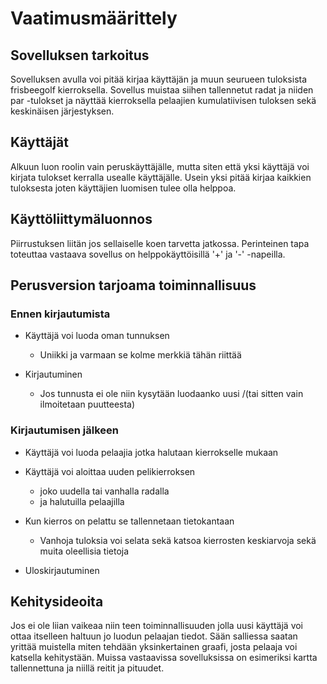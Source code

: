 # Vaatimusmäärittely

## Sovelluksen tarkoitus

Sovelluksen avulla voi pitää kirjaa käyttäjän ja muun seurueen tuloksista frisbeegolf kierroksella. Sovellus muistaa siihen tallennetut radat ja niiden par -tulokset ja näyttää kierroksella pelaajien kumulatiivisen tuloksen sekä keskinäisen järjestyksen.

## Käyttäjät
Alkuun luon roolin vain peruskäyttäjälle, mutta siten että yksi käyttäjä voi kirjata tulokset kerralla usealle käyttäjälle. Usein yksi pitää kirjaa kaikkien tuloksesta joten käyttäjien luomisen tulee olla helppoa.

## Käyttöliittymäluonnos
Piirrustuksen liitän jos sellaiselle koen tarvetta jatkossa. Perinteinen tapa toteuttaa vastaava sovellus on helppokäyttöisillä '+' ja '-' -napeilla.


## Perusversion tarjoama toiminnallisuus

### Ennen kirjautumista

- Käyttäjä voi luoda oman tunnuksen
  - Uniikki ja varmaan se kolme merkkiä tähän riittää

- Kirjautuminen
  - Jos tunnusta ei ole niin kysytään luodaanko uusi /(tai sitten vain ilmoitetaan puutteesta)  
  
### Kirjautumisen jälkeen

- Käyttäjä voi luoda pelaajia jotka halutaan kierrokselle mukaan

- Käyttäjä voi aloittaa uuden pelikierroksen
  - joko uudella tai vanhalla radalla
  - ja halutuilla pelaajilla

- Kun kierros on pelattu se tallennetaan tietokantaan
  - Vanhoja tuloksia voi selata sekä katsoa kierrosten keskiarvoja sekä muita oleellisia tietoja

- Uloskirjautuminen  


## Kehitysideoita
Jos ei ole liian vaikeaa niin teen toiminnallisuuden jolla uusi käyttäjä voi ottaa itselleen haltuun jo luodun pelaajan tiedot.
Sään salliessa saatan yrittää muistella miten tehdään yksinkertainen graafi, josta pelaaja voi katsella kehitystään.
Muissa vastaavissa sovelluksissa on esimeriksi kartta tallennettuna ja niillä reitit ja pituudet.

